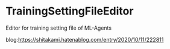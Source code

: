 # TrainingSettingFileEditor
Editor for training setting file of ML-Agents 

blog:https://shitakami.hatenablog.com/entry/2020/10/11/222811
